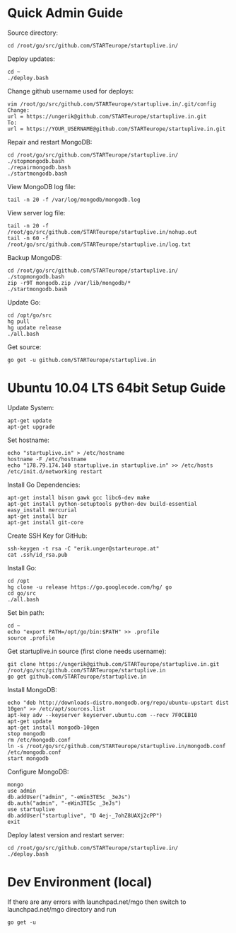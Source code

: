 Quick Admin Guide
=================

Source directory:
	
	cd /root/go/src/github.com/STARTeurope/startuplive.in/

Deploy updates:

	cd ~
	./deploy.bash
	
Change github username used for deploys:

	vim /root/go/src/github.com/STARTeurope/startuplive.in/.git/config
	Change:
	url = https://ungerik@github.com/STARTeurope/startuplive.in.git
	To:
	url = https://YOUR_USERNAME@github.com/STARTeurope/startuplive.in.git

Repair and restart MongoDB:

	cd /root/go/src/github.com/STARTeurope/startuplive.in/
	./stopmongodb.bash
	./repairmongodb.bash
	./startmongodb.bash

View MongoDB log file:

	tail -n 20 -f /var/log/mongodb/mongodb.log

View server log file:

	tail -n 20 -f /root/go/src/github.com/STARTeurope/startuplive.in/nohup.out
	tail -n 60 -f /root/go/src/github.com/STARTeurope/startuplive.in/log.txt

Backup MongoDB:

	cd /root/go/src/github.com/STARTeurope/startuplive.in/
	./stopmongodb.bash
	zip -r9T mongodb.zip /var/lib/mongodb/*
	./startmongodb.bash

Update Go:

	cd /opt/go/src
	hg pull
	hg update release
	./all.bash

Get source:

	go get -u github.com/STARTeurope/startuplive.in



Ubuntu 10.04 LTS 64bit Setup Guide
==================================

Update System:

	apt-get update
	apt-get upgrade

Set hostname:
	
	echo "startuplive.in" > /etc/hostname
	hostname -F /etc/hostname
	echo "178.79.174.140 startuplive.in startuplive.in" >> /etc/hosts
	/etc/init.d/networking restart

Install Go Dependencies:

	apt-get install bison gawk gcc libc6-dev make
	apt-get install python-setuptools python-dev build-essential
	easy_install mercurial
	apt-get install bzr
	apt-get install git-core
	
Create SSH Key for GitHub:

	ssh-keygen -t rsa -C "erik.unger@starteurope.at"
	cat .ssh/id_rsa.pub
	
Install Go:

	cd /opt
	hg clone -u release https://go.googlecode.com/hg/ go
	cd go/src
	./all.bash

Set bin path:

	cd ~
	echo "export PATH=/opt/go/bin:$PATH" >> .profile
	source .profile

Get startuplive.in source (first clone needs username):

	git clone https://ungerik@github.com/STARTeurope/startuplive.in.git /root/go/src/github.com/STARTeurope/startuplive.in
	go get github.com/STARTeurope/startuplive.in

Install MongoDB:

	echo "deb http://downloads-distro.mongodb.org/repo/ubuntu-upstart dist 10gen" >> /etc/apt/sources.list
	apt-key adv --keyserver keyserver.ubuntu.com --recv 7F0CEB10
	apt-get update
	apt-get install mongodb-10gen
	stop mongodb
	rm /etc/mongodb.conf
	ln -s /root/go/src/github.com/STARTeurope/startuplive.in/mongodb.conf /etc/mongodb.conf
	start mongodb

Configure MongoDB:

	mongo
	use admin
	db.addUser("admin", "-eWin3TE5c _3eJs")
	db.auth("admin", "-eWin3TE5c _3eJs")
	use startuplive
	db.addUser("startuplive", "D 4ej-_7ohZ8UAXj2cPP")
	exit


Deploy latest version and restart server:

	cd /root/go/src/github.com/STARTeurope/startuplive.in/
	./deploy.bash

Dev Environment (local)
==================================

If there are any errors with launchpad.net/mgo then switch to launchpad.net/mgo directory and run
	
	go get -u
